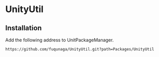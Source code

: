 # UnityUtil

## Installation
Add the following address to UnitPackageManager.
```
https://github.com/fuqunaga/UnityUtil.git?path=Packages/UnityUtil
```
